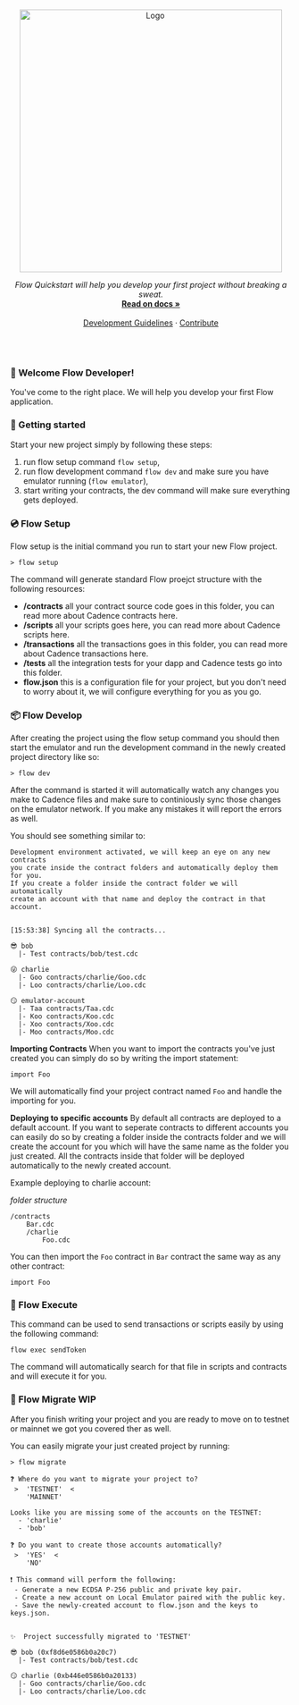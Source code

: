 <br />
<p align="center">
  <a href="https://docs.onflow.org/flow-cli/install/">
    <img src="https://raw.githubusercontent.com/onflow/flow-cli/tmp/cli-dev/quick.svg" alt="Logo" width="470" height="auto">
  </a>

  <p align="center">
    <i>Flow Quickstart will help you develop your first project without breaking a sweat.</i>
    <br />
    <a href="https://docs.onflow.org/flow-cli/install/"><strong>Read on docs »</strong></a>
    <br />
    <br />
    <a href="https://github.com/onflow/flow-cli/issues">Development Guidelines</a>
    ·
    <a href="https://github.com/onflow/flow-cli/blob/master/CONTRIBUTING.md">Contribute</a>
  </p>
</p>
<br />
<br />

### 👋 Welcome Flow Developer!
You've come to the right place. We will help you develop your first Flow application.

### 🔨 Getting started
Start your new project simply by following these steps:
1. run flow setup command `flow setup`,
2. run flow development command `flow dev` and make sure you have emulator running (`flow emulator`),
3. start writing your contracts, the dev command will make sure everything gets deployed.

### 💿 Flow Setup
Flow setup is the initial command you run to start your new Flow project.
```shell
> flow setup
```
The command will generate standard Flow proejct structure with the following resources:

- **/contracts** all your contract source code goes in this folder, you can read more about Cadence contracts here.
- **/scripts** all your scripts goes here, you can read more about Cadence scripts here.
- **/transactions** all the transactions goes in this folder, you can read more about Cadence transactions here.
- **/tests** all the integration tests for your dapp and Cadence tests go into this folder.
- **flow.json** this is a configuration file for your project, but you don't need to worry about it, we will configure everything for you as you go.


### 📦 Flow Develop
After creating the project using the flow setup command you should then start the emulator and run the development command in the newly created project directory like so:
```shell
> flow dev
```
After the command is started it will automatically watch any changes you make to Cadence files and make sure to continiously sync those changes on the emulator network. If you make any mistakes it will report the errors as well.

You should see something similar to:
```shell
Development environment activated, we will keep an eye on any new contracts
you crate inside the contract folders and automatically deploy them for you.
If you create a folder inside the contract folder we will automatically
create an account with that name and deploy the contract in that account.


[15:53:38] Syncing all the contracts...

😎 bob
  |- Test contracts/bob/test.cdc

😜 charlie
  |- Goo contracts/charlie/Goo.cdc
  |- Loo contracts/charlie/Loo.cdc

😏 emulator-account
  |- Taa contracts/Taa.cdc
  |- Koo contracts/Koo.cdc
  |- Xoo contracts/Xoo.cdc
  |- Moo contracts/Moo.cdc
```

**Importing Contracts**
When you want to import the contracts you've just created you can simply do so by writing the import statement:
```
import Foo
```
We will automatically find your project contract named `Foo` and handle the importing for you. 

**Deploying to specific accounts**
By default all contracts are deployed to a default account. If you want to seperate contracts to different accounts you can easily do so by creating a folder inside the contracts folder and we will create the account for you which will have the same name as the folder you just created. All the contracts inside that folder will be deployed automatically to the newly created account.

Example deploying to charlie account:

_folder structure_
```
/contracts
    Bar.cdc
    /charlie
        Foo.cdc
```

You can then import the `Foo` contract in `Bar` contract the same way as any other contract:
```
import Foo
```


### 🚀 Flow Execute

This command can be used to send transactions or scripts easily by using the following command:
```shell
flow exec sendToken
```
The command will automatically search for that file in scripts and contracts and will execute it for you.


### 🎉 Flow Migrate WIP
After you finish writing your project and you are ready to move on to testnet or mainnet we got you covered ther as well.

You can easily migrate your just created project by running:

```shell
> flow migrate

❓ Where do you want to migrate your project to?
 >  'TESTNET'  <
    'MAINNET'  

Looks like you are missing some of the accounts on the TESTNET:
  - 'charlie'
  - 'bob'

❓ Do you want to create those accounts automatically?
 >  'YES'  <
    'NO'

❗ This command will perform the following:
 - Generate a new ECDSA P-256 public and private key pair.
 - Create a new account on Local Emulator paired with the public key.
 - Save the newly-created account to flow.json and the keys to keys.json.


✨  Project successfully migrated to 'TESTNET'

😎 bob (0xf8d6e0586b0a20c7)
  |- Test contracts/bob/test.cdc

😏 charlie (0xb446e0586b0a20133)
  |- Goo contracts/charlie/Goo.cdc
  |- Loo contracts/charlie/Loo.cdc

```
